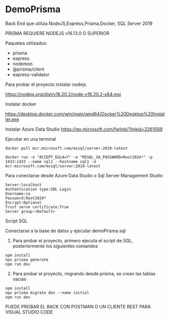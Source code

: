 # DemoPrisma
Back End que utiliza NodeJS,Express,Prisma,Docker, SQL Server 2019

PRISMA REQUIERE NODEJS v16.13.0 O SUPERIOR

Paquetes utilizados:
- prisma
- express
- nodemon
- @prisma/client
- express-validator

Para probar el proyecto instalar nodejs

https://nodejs.org/dist/v16.20.2/node-v16.20.2-x64.msi

Instalar docker

https://desktop.docker.com/win/main/amd64/Docker%20Desktop%20Installer.exe

Instalar Azure Data Studio
https://go.microsoft.com/fwlink/?linkid=2261569

Ejecutar en una terminal
```
docker pull mcr.microsoft.com/mssql/server:2019-latest
```

```
docker run -e "ACCEPT_EULA=Y" -e "MSSQL_SA_PASSWORD=Root2024*" -p 1433:1433 --name sql1 --hostname sql1 -d mcr.microsoft.com/mssql/server:2019-latest
```
Para conectarse desde Azure Data Studio o Sql Server Management Studio
```
Server:localhost
Authentication type:SQL Login
Username:sa
Password:Root2024*
Encrypt:Optional
Trust serve certificate:True
Server group:<Default>
```

Script SQL

Conectarse a la base de datos y ejecutar demoPrisma.sql

1. Para probar el proyecto, primero ejecuta el script de SQL, posteriormente los siguientes comandos
```
npm install
npx prisma generate
npm run dev
```

2. Para probar el proyecto, migrando desde prisma, se crean las tablas vacias
```
npm install
npx prisma migrate dev --name initial
npm run dev
```

PUEDE PROBAR EL BACK CON POSTMAN O UN CLIENTE REST PARA VISUAL STUDIO CODE